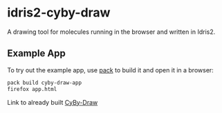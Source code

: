 # idris2-cyby-draw

A drawing tool for molecules running in the browser and written in Idris2.

## Example App

To try out the example app, use [pack](https://github.com/stefan-hoeck/idris2-pack)
to build it and open it in a browser:

```sh
pack build cyby-draw-app
firefox app.html
```
Link to already built [CyBy-Draw](app.html)
